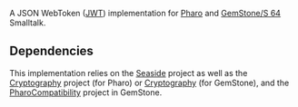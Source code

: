 A JSON WebToken ([JWT](https://tools.ietf.org/html/rfc7519.html)) implementation for [Pharo](https://www.pharo.org) and [GemStone/S 64](https://www.gemtalksystems.com) Smalltalk.

## Dependencies

This implementation relies on the [Seaside](https://github.com/SeasideSt/Seaside) project as well as the [Cryptography](https://github.com/pharo-contributions/Cryptography) project (for Pharo) or [Cryptography](https://github.com/GsDevKit/Cryptography) (for GemStone), and the [PharoCompatibility](https://github.com/GsDevKit/PharoCompatibility) project in GemStone.